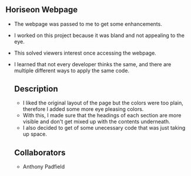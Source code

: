 # <Challenge-01>

## Horiseon Webpage

- The webpage was passed to me to get some enhancements.
- I worked on this project because it was bland and not appealing to the eye.
- This solved viewers interest once accessing the webpage.
- I learned that not every developer thinks the same, and there are multiple different ways to apply the same code.
  
  ## Description
  - I liked the original layout of the page but the colors were too plain, therefore I added some more eye pleasing colors.
  - With this, I made sure that the headings of each section are more visible and don't get mixed up with the contents underneath.
  - I also decided to get of some unecessary code that was just taking up space.

  ## Collaborators
  - Anthony Padfield
